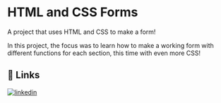 
# HTML and CSS Forms

A project that uses HTML and CSS to make a form!

In this project, the focus was to learn how to make a working form with different functions for each section, this time with even more CSS!
## 🔗 Links
[![linkedin](https://img.shields.io/badge/linkedin-0A66C2?style=for-the-badge&logo=linkedin&logoColor=white)](https://www.linkedin.com/rubenscpneto)

